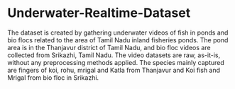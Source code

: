 # Underwater-Realtime-Dataset
The dataset is created by gathering underwater videos of fish in ponds and bio flocs related to the area of Tamil Nadu inland fisheries ponds.
The pond area is in the Thanjavur district of Tamil Nadu, and bio floc videos are collected from Srikazhi, Tamil Nadu.
The video datasets are raw, as-it-is, without any preprocessing methods applied. 
The species mainly captured are fingers of koi, rohu, mrigal  and Katla from Thanjavur and Koi fish and Mrigal from bio floc in Srikazhi.
